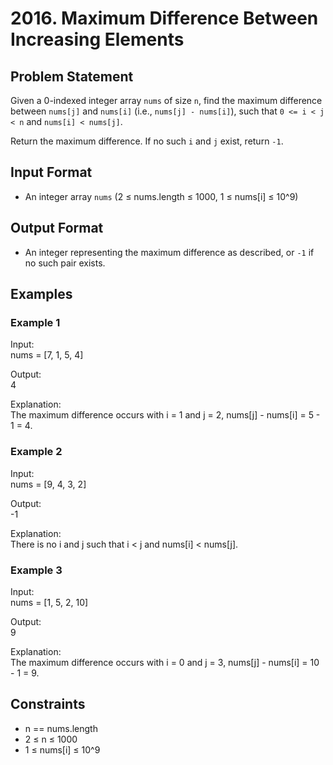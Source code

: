 # 2016. Maximum Difference Between Increasing Elements

## Problem Statement

Given a 0-indexed integer array `nums` of size `n`, find the maximum difference between `nums[j]` and `nums[i]` (i.e., `nums[j] - nums[i]`), such that `0 <= i < j < n` and `nums[i] < nums[j]`.

Return the maximum difference. If no such `i` and `j` exist, return `-1`.

## Input Format

- An integer array `nums` (2 ≤ nums.length ≤ 1000, 1 ≤ nums[i] ≤ 10^9)

## Output Format

- An integer representing the maximum difference as described, or `-1` if no such pair exists.

## Examples

### Example 1

Input:  
nums = [7, 1, 5, 4]

Output:  
4

Explanation:  
The maximum difference occurs with i = 1 and j = 2, nums[j] - nums[i] = 5 - 1 = 4.

### Example 2

Input:  
nums = [9, 4, 3, 2]

Output:  
-1

Explanation:  
There is no i and j such that i < j and nums[i] < nums[j].

### Example 3

Input:  
nums = [1, 5, 2, 10]

Output:  
9

Explanation:  
The maximum difference occurs with i = 0 and j = 3, nums[j] - nums[i] = 10 - 1 = 9.

## Constraints

- n == nums.length
- 2 ≤ n ≤ 1000
- 1 ≤ nums[i] ≤ 10^9
